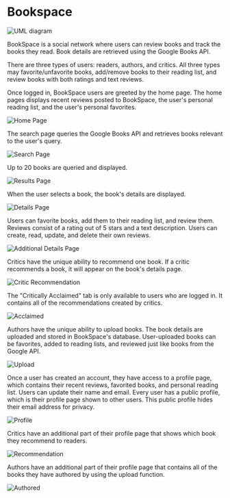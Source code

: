 # Bookspace

![UML diagram](/public/image/bookspace_diagram.png)

BookSpace is a social network where users can review books and track the books they read. Book details are retrieved using 
the Google Books API. 

There are three types of users: readers, authors, and critics. All three types may favorite/unfavorite books, add/remove books
to their reading list, and review books with both ratings and text reviews.

Once logged in, BookSpace users are greeted by the home page. The home pages displays recent reviews posted to BookSpace, 
the user's personal reading list, and the user's personal favorites.

![Home Page](/public/image/bookspace_home.png)

The search page queries the Google Books API and retrieves books relevant to the user's query. 

![Search Page](/public/image/bookspace_search.png)

Up to 20 books are queried and displayed.

![Results Page](/public/image/bookspace_search_results.png)

When the user selects a book, the book's details are displayed.

![Details Page](/public/image/bookspace_details.png)

Users can favorite books, add them to their reading list, and review them. Reviews consist of a rating out of 5 stars and 
a text description. Users can create, read, update, and delete their own reviews. 

![Additional Details Page](/public/image/bookspace_user_details.png)

Critics have the unique ability to recommend one book. If a critic recommends a book, it will appear on the book's details page.

![Critic Recommendation](/public/image/bookspace_critic.png)

The "Critically Acclaimed" tab is only available to users who are logged in. It contains all of the recommendations created by 
critics.

![Acclaimed](/public/image/bookspace_acclaimed.png)

Authors have the unique ability to upload books. The book details are uploaded and stored in BookSpace's database. User-uploaded 
books can be favorites, added to reading lists, and reviewed just like books from the Google API.

![Upload](/public/image/bookspace_upload.png)

Once a user has created an account, they have access to a profile page, which contains their recent reviews, favorited books, and 
personal reading list. Users can update their name and email. Every user has a public profile, which is their profile page shown to 
other users. This public profile hides their email address for privacy.

![Profile](/public/image/bookspace_profile.png)

Critics have an additional part of their profile page that shows which book they recommend to readers.

![Recommendation](/public/image/bookspace_recommend.png)

Authors have an additional part of their profile page that contains all of the books they have authored by using the upload 
function.

![Authored](/public/image/bookspace_author.png)







